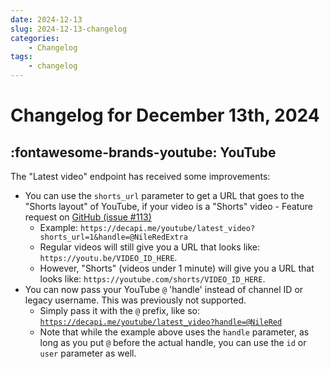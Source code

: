 ```yaml
---
date: 2024-12-13
slug: 2024-12-13-changelog
categories:
    - Changelog
tags:
    - changelog
---
```


# Changelog for December 13th, 2024

## :fontawesome-brands-youtube: YouTube

The "Latest video" endpoint has received some improvements:

- You can use the `shorts_url` parameter to get a URL that goes to the "Shorts layout" of YouTube, if your video is a "Shorts" video - Feature request on [GitHub (issue #113)](https://github.com/Decicus/DecAPI/issues/113)
    - Example: `https://decapi.me/youtube/latest_video?shorts_url=1&handle=@NileRedExtra`
    - Regular videos will still give you a URL that looks like: `https://youtu.be/VIDEO_ID_HERE`. 
    - However, "Shorts" (videos under 1 minute) will give you a URL that looks like: `https://youtube.com/shorts/VIDEO_ID_HERE`.
- You can now pass your YouTube `@` 'handle' instead of channel ID or legacy username. This was previously not supported.
    - Simply pass it with the `@` prefix, like so: [`https://decapi.me/youtube/latest_video?handle=@NileRed`](https://decapi.me/youtube/latest_video?handle=@NileRed)
    - Note that while the example above uses the `handle` parameter, as long as you put `@` before the actual handle, you can use the `id` or `user` parameter as well.